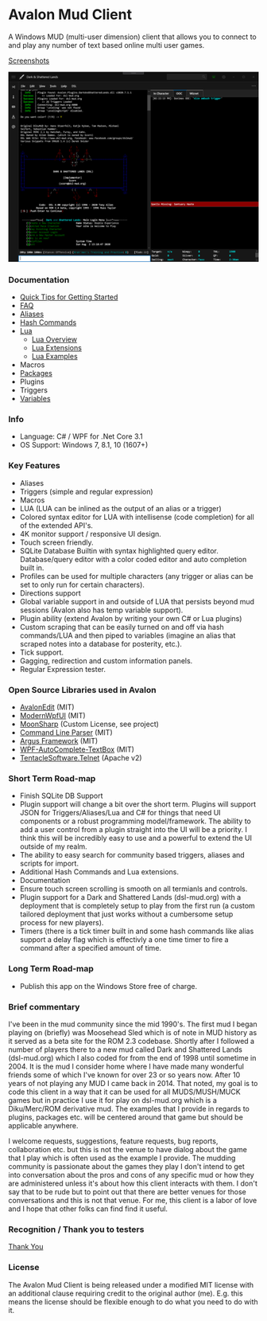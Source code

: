 # Avalon Mud Client

A Windows MUD (multi-user dimension) client that allows you to connect to and play any number of text based online multi user games.

[Screenshots](doc/Screenshots.md)

![alt text](doc/images/ClientTerminal.png "Main Terminal")

### Documentation

- [Quick Tips for Getting Started](doc/QuickTips.md)
- [FAQ](doc/FAQ.md)
- [Aliases](doc/Aliases.md)
- [Hash Commands](doc/HashCommands.md)
- [Lua](doc/Lua.md)
  - [Lua Overview](doc/Lua.md)
  - [Lua Extensions](doc/LuaExtensions.md)
  - [Lua Examples](doc/LuaExamples.md)
- Macros
- [Packages](doc/Packages.md)
- Plugins
- Triggers
- [Variables](doc/Variables.md)

### Info

 - Language: C# / WPF for .Net Core 3.1
 - OS Support: Windows 7, 8.1, 10 (1607+)

### Key Features
 
 - Aliases
 - Triggers (simple and regular expression)
 - Macros
 - LUA (LUA can be inlined as the output of an alias or a trigger)
 - Colored syntax editor for LUA with intellisense (code completion) for all of the extended API's.
 - 4K monitor support / responsive UI design.
 - Touch screen friendly.
 - SQLite Database Builtin with syntax highlighted query editor.  Database/query editor with a color coded editor and auto completion built in.
 - Profiles can be used for multiple characters (any trigger or alias can be set to only run for certain characters).
 - Directions support
 - Global variable support in and outside of LUA that persists beyond mud sessions (Avalon also has temp variable support). 
 - Plugin ability (extend Avalon by writing your own C# or Lua plugins)
 - Custom scraping that can be easily turned on and off via hash commands/LUA and then piped to variables (imagine an alias that scraped notes into a database for posterity, etc.).
 - Tick support.
 - Gagging, redirection and custom information panels.
 - Regular Expression tester.
 
### Open Source Libraries used in Avalon

 - [AvalonEdit](https://github.com/icsharpcode/AvalonEdit) (MIT)
 - [ModernWpfUI](https://github.com/Kinnara/ModernWpf) (MIT)
 - [MoonSharp](https://github.com/moonsharp-devs/moonsharp) (Custom License, see project)
 - [Command Line Parser](https://github.com/commandlineparser/commandline) (MIT)
 - [Argus Framework](https://www.github.com/blakepell/ArgusFramework) (MIT)
 - [WPF-AutoComplete-TextBox](https://github.com/quicoli/WPF-AutoComplete-TextBox) (MIT)
 - [TentacleSoftware.Telnet](https://github.com/Spksh/TentacleSoftware.Telnet) (Apache v2)
 
### Short Term Road-map

 - Finish SQLite DB Support
 - Plugin support will change a bit over the short term.  Plugins will support JSON for Triggers/Aliases/Lua and C# for things that need UI components or a robust programming model/framework.  The ability to add a user control from a plugin straight into the UI will be a priority.  I think this will be incredibly easy to use and a powerful to extend the UI outside of my realm.
 - The ability to easy search for community based triggers, aliases and scripts for import.
 - Additional Hash Commands and Lua extensions.
 - Documentation
 - Ensure touch screen scrolling is smooth on all termianls and controls.
 - Plugin support for a Dark and Shattered Lands (dsl-mud.org) with a deployment that is completely setup to play from the first run (a custom tailored deployment that just works without a cumbersome setup process for new players).
 - Timers (there is a tick timer built in and some hash commands like alias support a delay flag which is effectivly a one time timer to fire a command after a specified amount of time.

### Long Term Road-map

 - Publish this app on the Windows Store free of charge.

### Brief commentary

I've been in the mud community since the mid 1990's.  The first mud I began playing on (briefly) was Moosehead Sled which is of note in MUD history as it served as a beta site for the ROM 2.3 codebase.  Shortly after I followed a number of players there to a new mud called Dark and Shattered Lands (dsl-mud.org) which I also coded for from the end of 1998 until sometime in 2004.  It is the mud I consider home where I have made many wonderful friends some of which I've known for over 23 or so years now.  After 10 years of not playing any MUD I came back in 2014.  That noted, my goal is to code this client in a way that it can be used for all MUDS/MUSH/MUCK games but in practice I use it for play on dsl-mud.org which is a Diku/Merc/ROM derivative mud.  The examples that I provide in regards to plugins, packages etc. will be centered around that game but should be applicable anywhere.

I welcome requests, suggestions, feature requests, bug reports, collaboration etc. but this is not the venue to have dialog about the game that I play which is often used as the example I provide.  The mudding community is passionate about the games they play I don't intend to get into conversation about the pros and cons of any specific mud or how they are administered unless it's about how this client interacts with them.  I don't say that to be rude but to point out that there are better venues for those conversations and this is not that venue.  For me, this client is a labor of love and I hope that other folks can find find it useful.

### Recognition / Thank you to testers

[Thank You](/doc/Thanks.md)

### License
 
 The Avalon Mud Client is being released under a modified MIT license with an additional clause requiring credit to the original author (me).  E.g. this means the license should be flexible enough to do what you need to do with it.